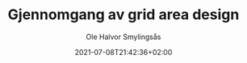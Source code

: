 ---
author: "Ole Halvor Smylingsås"
description: ""
pageresources: []
categories: []
tags: []     
slug: ""
title: "Gjennomgang av grid area design"
date: 2021-07-08T21:42:36+02:00
draft: false
featuretext: ""
featureimg: ""
comments: false
---
